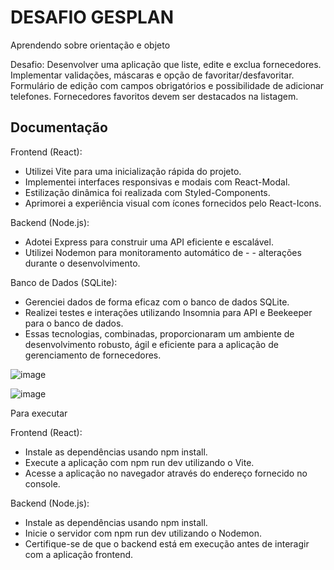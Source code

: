 
# DESAFIO GESPLAN

Aprendendo sobre orientação e objeto



Desafio: Desenvolver uma aplicação que liste, edite e exclua fornecedores. Implementar validações, máscaras e opção de favoritar/desfavoritar. Formulário de edição com campos obrigatórios e possibilidade de adicionar telefones. Fornecedores favoritos devem ser destacados na listagem.



## Documentação


Frontend (React):

 - Utilizei Vite para uma inicialização rápida do projeto.
 - Implementei interfaces responsivas e modais com React-Modal.
 - Estilização dinâmica foi realizada com Styled-Components.
 - Aprimorei a experiência visual com ícones fornecidos pelo React-Icons.

Backend (Node.js):

 - Adotei Express para construir uma API eficiente e escalável.
 - Utilizei Nodemon para monitoramento automático de  -  - alterações durante o desenvolvimento.

Banco de Dados (SQLite):

 - Gerenciei dados de forma eficaz com o banco de dados SQLite.
 - Realizei testes e interações utilizando Insomnia para API e Beekeeper para o banco de dados.
 - Essas tecnologias, combinadas, proporcionaram um ambiente de desenvolvimento robusto, ágil e eficiente para a aplicação de gerenciamento de fornecedores.

  ![image](https://github.com/LeonardoAlbano/gesplan-teste-frontend-leoalbano/assets/102124207/be15b238-ec61-4a72-bdba-7f6fb591a17c)

  ![image](https://github.com/LeonardoAlbano/gesplan-teste-frontend-leoalbano/assets/102124207/4eb3d7ce-2f23-4c8a-88db-37acbcdaca04)



Para executar

Frontend (React):

 - Instale as dependências usando npm install.
 - Execute a aplicação com npm run dev utilizando o Vite.
 - Acesse a aplicação no navegador através do endereço fornecido no console.




Backend (Node.js):

 - Instale as dependências usando npm install.
 - Inicie o servidor com npm run dev utilizando o Nodemon.
 - Certifique-se de que o backend está em execução antes de interagir com a aplicação frontend.
